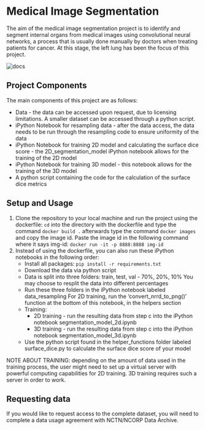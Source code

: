 # Medical Image Segmentation
The aim of the medical image segmentation project is to identify and segment internal organs from medical images using convolutional neural networks, a process that is usually done manually by doctors when treating patients for cancer. At this stage, the left lung has been the focus of this project.

![docs](lung_patient_results.gif)

## Project Components
The main components of this project are as follows: 
- Data - the data can be accessed upon request, due to licensing limitations. A smaller dataset can be accessed through a python script.
- iPython Notebook for resampling data - after the data access, the data needs to be run through the resampling code to ensure uniformity of the data
- iPython Notebook for training 2D model and calculating the surface dice score - the 2D_segmentation_model iPython notebook allows for the training of the 2D model
- iPython Notebook for training 3D model - this notebook allows for the training of the 3D model
- A python script containing the code for the calculation of the surface dice metrics

## Setup and Usage
1. Clone the repository to your local machine and run the project using the dockerfile:
	`cd` into the directory with the dockerfile and type the command `docker build .` 
afterwards type the command `docker images` and copy the image id. Paste the image id 
in the following command where it says img-id:
`docker run -it -p 8888:8888 img-id`
2. Instead of using the dockerfile, you can also run these iPython notebooks in the following order:
    - Install all packages: `pip install -r requirements.txt`
    - Download the data via python script
    - Data is split into three folders: train, test, val - 70%, 20%, 10%
You may choose to resplit the data into different percentages
    - Run these three folders in the iPython notebook labeled data_resampling
For 2D training, run the ‘convert_nrrd_to_png()’ function at the bottom of this notebook, in the helpers section
    - Training:
      - 2D training - run the resulting data from step c into the iPython notebook segmentation_model_2d.ipynb
      - 3D training - run the resulting data from step c into the iPython notebook segmentation_model_3d.ipynb
    - Use the python script found in the helper_functions folder labeled surface_dice.py to calculate the surface dice score of your model

NOTE ABOUT TRAINING: depending on the amount of data used in the training process, the user might need to set up a virtual server with powerful computing capabilities for 2D training. 3D training requires such a server in order to work.

## Requesting data
If you would like to request access to the complete dataset, you will need to complete a data usage agreement with NCTN/NCORP Data Archive.  
 

​​
